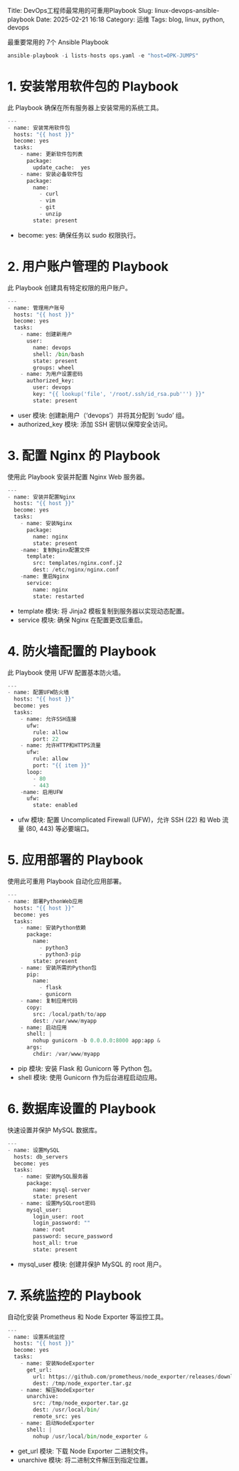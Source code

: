 Title: DevOps工程师最常用的可重用Playbook
Slug: linux-devops-ansible-playbook
Date: 2025-02-21 16:18
Category: 运维
Tags: blog, linux, python, devops

最重要常用的 7个 Ansible Playbook
```python
ansible-playbook -i lists-hosts ops.yaml -e "host=OPK-JUMPS" 
```

# 1. 安装常用软件包的 Playbook
此 Playbook 确保在所有服务器上安装常用的系统工具。


```python
---
- name: 安装常用软件包
  hosts: "{{ host }}"
  become: yes
  tasks:
    - name: 更新软件包列表
      package:
        update_cache:  yes
    - name: 安装必备软件包
      package:
        name:
          - curl
          - vim
          - git
          - unzip
        state: present
```
- become: yes: 确保任务以 sudo 权限执行。


# 2. 用户账户管理的 Playbook
此 Playbook 创建具有特定权限的用户账户。

```python
---
- name: 管理用户账号
  hosts: "{{ host }}"
  become: yes
  tasks:
    - name: 创建新用户
      user:
        name: devops
        shell: /bin/bash
        state: present
        groups: wheel
    - name: 为用户设置密码
      authorized_key:
        user: devops
        key: "{{ lookup('file', '/root/.ssh/id_rsa.pub''') }}"
        state: present
```
- user 模块: 创建新用户（‘devops’）并将其分配到 ‘sudo’ 组。
- authorized_key 模块: 添加 SSH 密钥以保障安全访问。
 
# 3. 配置 Nginx 的 Playbook
使用此 Playbook 安装并配置 Nginx Web 服务器。
```python
---
- name: 安装并配置Nginx
  hosts: "{{ host }}"
  become: yes
  tasks:
    - name: 安装Nginx
      package:
        name: nginx
        state: present
    -name: 复制Nginx配置文件
      template:
        src: templates/nginx.conf.j2
        dest: /etc/nginx/nginx.conf
    -name: 重启Nginx
      service:
        name: nginx
        state: restarted
```
- template 模块: 将 Jinja2 模板复制到服务器以实现动态配置。
- service 模块: 确保 Nginx 在配置更改后重启。

# 4. 防火墙配置的 Playbook
此 Playbook 使用 UFW 配置基本防火墙。

```python
---
- name: 配置UFW防火墙
  hosts: "{{ host }}"
  become: yes
  tasks:
    - name: 允许SSH连接
      ufw:
        rule: allow
        port: 22
    - name: 允许HTTP和HTTPS流量
      ufw:
        rule: allow
        port: "{{ item }}"
      loop:
        - 80
        - 443
    -name: 启用UFW
      ufw:
        state: enabled
```
- ufw 模块: 配置 Uncomplicated Firewall (UFW)，允许 SSH (22) 和 Web 流量 (80, 443) 等必要端口。


# 5. 应用部署的 Playbook
使用此可重用 Playbook 自动化应用部署。
```python
---
- name: 部署PythonWeb应用
  hosts: "{{ host }}"
  become: yes
  tasks:
    - name: 安装Python依赖
      package:
        name:
          - python3
          - python3-pip
        state: present
    - name: 安装所需的Python包
      pip:
        name:
          - flask
          - gunicorn
    - name: 复制应用代码
      copy:
        src: /local/path/to/app
        dest: /var/www/myapp
    - name: 启动应用
      shell: |
        nohup gunicorn -b 0.0.0.0:8000 app:app &
      args:
        chdir: /var/www/myapp
```
- pip 模块: 安装 Flask 和 Gunicorn 等 Python 包。
- shell 模块: 使用 Gunicorn 作为后台进程启动应用。

# 6. 数据库设置的 Playbook
快速设置并保护 MySQL 数据库。
```python
---
- name: 设置MySQL
  hosts: db_servers
  become: yes
  tasks:
    - name: 安装MySQL服务器
      package:
        name: mysql-server
        state: present
    - name: 设置MySQLroot密码
      mysql_user:
        login_user: root
        login_password: ""
        name: root
        password: secure_password
        host_all: true
        state: present
```
- mysql_user 模块: 创建并保护 MySQL 的 root 用户。


# 7. 系统监控的 Playbook
自动化安装 Prometheus 和 Node Exporter 等监控工具。
```python
---
- name: 设置系统监控
  hosts: "{{ host }}"
  become: yes
  tasks:
    - name: 安装NodeExporter
      get_url:
        url: https://github.com/prometheus/node_exporter/releases/download/v1.6.0/node_exporter-1.6.0.linux-amd64.tar.gz
        dest: /tmp/node_exporter.tar.gz
    - name: 解压NodeExporter
      unarchive:
        src: /tmp/node_exporter.tar.gz
        dest: /usr/local/bin/
        remote_src: yes
    - name: 启动NodeExporter
      shell: |
        nohup /usr/local/bin/node_exporter &
```
- get_url 模块: 下载 Node Exporter 二进制文件。
- unarchive 模块: 将二进制文件解压到指定位置。



